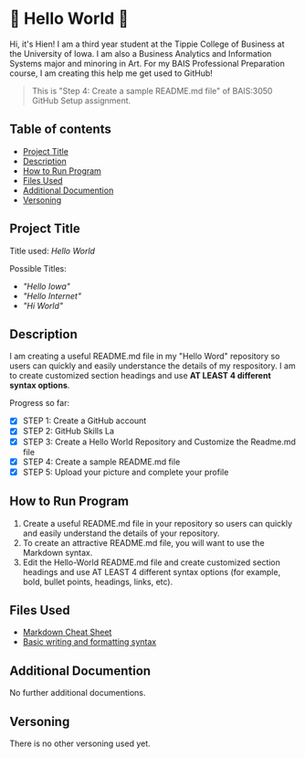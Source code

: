 # :dizzy: Hello World :dizzy:
Hi, it's Hien! I am a third year student at the Tippie College of Business at the University of Iowa. I am also a Business Analytics and Information Systems major and minoring in Art. For my BAIS Professional Preparation course, I am creating this help me get used to GitHub!

>This is "Step 4: Create a sample README.md file" of BAIS:3050 GitHub Setup assignment.
## Table of contents 
+ [Project Title](https://github.com/hienKtran/Hello-World/edit/main/README.md#project-title)
+ [Description](https://github.com/hienKtran/Hello-World/edit/main/README.md#description)
+ [How to Run Program](https://github.com/hienKtran/Hello-World/edit/main/README.md#how-to-run-program)
+ [Files Used](https://github.com/hienKtran/Hello-World/edit/main/README.md#files-used)
+ [Additional Documention](https://github.com/hienKtran/Hello-World/edit/main/README.md#additional-documention)
+ [Versoning](https://github.com/hienKtran/Hello-World/edit/main/README.md#versoning) 
## Project Title 
Title used: *Hello World*

Possible Titles:
  + *"Hello Iowa"*
  + *"Hello Internet"*
  + *"Hi World"*

## Description 
I am creating a useful README.md file in my "Hello Word" repository so users can quickly and easily understance the details of my respository. I am to create customized section headings and use **AT LEAST 4 different syntax options**.

Progress so far:
- [x] STEP 1: Create a GitHub account 
- [x] STEP 2: GitHub Skills La
- [x] STEP 3: Create a Hello World Repository and Customize the Readme.md 
file
- [x] STEP 4: Create a sample README.md file
- [x] STEP 5: Upload your picture and complete your profile 
## How to Run Program
1. Create a useful README.md file in your repository so users can quickly and easily understand the details 
of your repository. 
2. To create an attractive README.md file, you will want to use the Markdown syntax. 
3. Edit the Hello-World README.md file and create customized section headings and use AT LEAST 4 
different syntax options (for example, bold, bullet points, headings, links, etc).
## Files Used 
+ [Markdown Cheat Sheet](https://www.markdownguide.org/cheat-sheet/)
+ [Basic writing and formatting syntax](https://docs.github.com/en/get-started/writing-on-github/getting-started-with-writing-and-formatting-on-github/basic-writing-and-formatting-syntax)
## Additional Documention 
No further additional documentions.
## Versoning 
There is no other versoning used yet.
